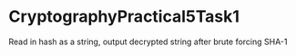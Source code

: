 # CryptographyPractical5Task1
Read in hash as a string, output decrypted string after brute forcing SHA-1

